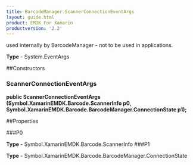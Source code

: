 ```yaml
---
title: BarcodeManager.ScannerConnectionEventArgs
layout: guide.html 
product: EMDK For Xamarin 
productversion: '2.2' 
---
```

used internally by BarcodeManager - not to be used in applications.

**Type** - System.EventArgs

##Constructors
### ScannerConnectionEventArgs 
**public ScannerConnectionEventArgs (Symbol.XamarinEMDK.Barcode.ScannerInfo p0, Symbol.XamarinEMDK.Barcode.BarcodeManager.ConnectionState p1);**

##Properties

###P0

        

**Type** - Symbol.XamarinEMDK.Barcode.ScannerInfo
###P1

        

**Type** - Symbol.XamarinEMDK.Barcode.BarcodeManager.ConnectionState


